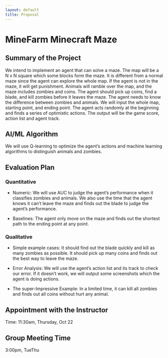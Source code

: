 ```yaml
---
layout: default  
title: Proposal  
---
```


# MineFarm Minecraft Maze

## Summary of the Project

We intend to implement an agent that can solve a maze. The map will be a N x N square which some blocks form the maze. It is different from a normal maze since the agent can explore the whole map. If the agent is not in the maze, it will get punishment. Animals will ramble over the map, and the maze includes zombies and coins. The agent should pick up coins, find a blade, and kill zombies before it leaves the maze. The agent needs to know the difference between zombies and animals.  We will input the whole map, starting point, and ending point. The agent acts randomly at the beginning and finds a series of optimistic actions. The output will be the game score, action list and agent track.

## AI/ML Algorithm
We will use Q-learning to optimize the agent’s actions and machine learning algorithms to distinguish animals and zombies.  

## Evaluation Plan

### Quantitative

- Numeric: We will use AUC to judge the agent’s performance when it classifies zombies and animals. We also use the time that the agent knows it can’t leave the maze and finds out the blade to judge the agent’s performance.  

- Baselines: The agent only move on the maze and finds out the shortest path to the ending point at any point.  

### Qualitative

- Simple example cases: It should find out the blade quickly and kill as many zombies as possible. It should pick up many coins and finds out the best way to leave the maze.  

- Error Analysis: We will use the agent’s action list and its track to check our error. If it doesn’t work, we will output some screenshots which the agent is doing actions.  

- The super-Impressive Example: In a limited time, it can kill all zombies and finds out all coins without hurt any animal.  


## Appointment with the Instructor
Time: 11:30am, Thursday, Oct 22

## Group Meeting Time
3:00pm, TueThu

